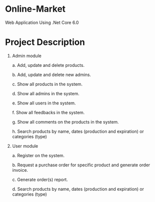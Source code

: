 # Online-Market
Web Application Using .Net Core 6.0

# Project Description


1. Admin module   

    a. Add, update and delete products.  

    b. Add, update and delete new admins.

    c. Show all products in the system.

    d. Show all admins in the system.

    e. Show all users in the system.

    f. Show all feedbacks in the system.

    g. Show all comments on the products in the system.

    h. Search products by name, dates (production and expiration) or categories  (type) 
    
 

2. User module 

    a. Register on the system.  

    b. Request a purchase order for specific product and generate order invoice.

    c. Generate order(s) report.

    d. Search products by name, dates (production and expiration) or categories  (type) 
